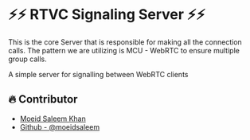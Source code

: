 # ⚡️⚡️ RTVC Signaling Server ⚡️⚡️

This is the core Server that is responsible for making all the connection calls. 
The pattern we are utilizing is MCU - WebRTC to ensure multiple group calls. 



A simple server for signalling between WebRTC clients




## 🔥 Contributor 

- [Moeid Saleem Khan ](https://linkedin.com/in/moeidsaleem)
- [Github - @moeidsaleem ](https://github.com/moeidsaleem)
